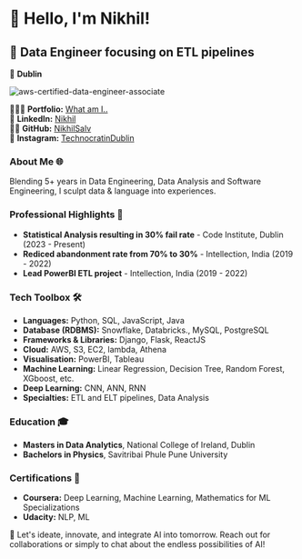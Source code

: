 # 👋 Hello, I'm Nikhil!

## 🚀 Data Engineer focusing on ETL pipelines
📍 **Dublin**  

![aws-certified-data-engineer-associate](https://github.com/NikhilSalv/NikhilSalv/assets/74225565/f2383fe0-8ff7-4b3c-9df3-6c33d8cc770a)

<!-- 📧 **Email:** [contact@sajalsharma.com](mailto:contact@sajalsharma.com)   -->
👨🏻‍🎓 **Portfolio:** [What am I..](https://nikhilsalv.github.io/NikhilPythonic.github.io/)  
🔗 **LinkedIn:** [Nikhil](https://linkedin.com/in/sajals)  
👨‍💻 **GitHub:** [NikhilSalv](https://github.com/NikhilSalv)<br>
🔔 **Instagram:** [TechnocratinDublin](https://www.instagram.com/technocratindublin/)


### About Me 🌐
Blending 5+ years in Data Engineering, Data Analysis and Software Engineering, I sculpt data & language into experiences. 


### Professional Highlights 🌟
- **Statistical Analysis resulting in 30% fail rate** - Code Institute, Dublin (2023 - Present)
- **Rediced abandonment rate from 70% to 30%** - Intellection, India (2019 - 2022)
- **Lead PowerBI ETL project** - Intellection, India (2019 - 2022)


### Tech Toolbox 🛠️
- **Languages:** Python, SQL, JavaScript, Java
- **Database (RDBMS):** Snowflake, Databricks., MySQL, PostgreSQL
- **Frameworks & Libraries:** Django, Flask, ReactJS
- **Cloud:** AWS, S3, EC2, lambda, Athena
- **Visualisation:** PowerBI, Tableau
- **Machine Learning:** Linear Regression, Decision Tree, Random Forest, XGboost, etc. 
- **Deep Learning:** CNN, ANN, RNN
- **Specialties:** ETL and ELT pipelines, Data Analysis

### Education 🎓
- **Masters in Data Analytics**, National College of Ireland, Dublin
- **Bachelors in Physics**, Savitribai Phule Pune University

### Certifications 📜
- **Coursera:** Deep Learning, Machine Learning, Mathematics for ML Specializations
- **Udacity:** NLP, ML

🔗 Let's ideate, innovate, and integrate AI into tomorrow. Reach out for collaborations or simply to chat about the endless possibilities of AI!

